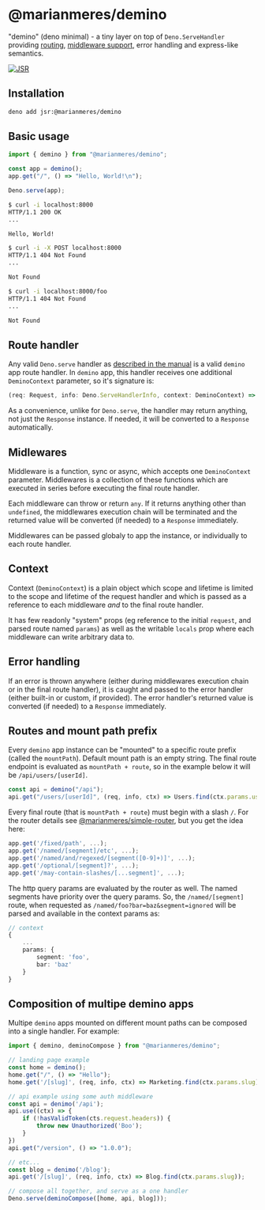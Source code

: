 # @marianmeres/demino

"demino" (deno minimal) - a tiny layer on top of `Deno.ServeHandler` providing 
[routing](https://github.com/marianmeres/simple-router), 
[middleware support](https://github.com/marianmeres/midware),
error handling 
and express-like semantics.

[![JSR](https://jsr.io/badges/@marianmeres/demino)](https://jsr.io/@marianmeres/demino)

## Installation

```sh
deno add jsr:@marianmeres/demino
```

## Basic usage

```ts
import { demino } from "@marianmeres/demino";

const app = demino();
app.get("/", () => "Hello, World!\n");

Deno.serve(app);
```
```sh
$ curl -i localhost:8000
HTTP/1.1 200 OK
...

Hello, World!
```
```sh
$ curl -i -X POST localhost:8000
HTTP/1.1 404 Not Found
...

Not Found
```
```sh
$ curl -i localhost:8000/foo
HTTP/1.1 404 Not Found
...

Not Found
```

## Route handler

Any valid `Deno.serve` handler as [described in the manual](https://docs.deno.com/runtime/fundamentals/http_server/) is a valid `demino` app route handler. In `demino` app, this handler receives one additional `DeminoContext` parameter, so it's signature is:

```ts
(req: Request, info: Deno.ServeHandlerInfo, context: DeminoContext) => any;
```

As a convenience, unlike for `Deno.serve`, the handler may return anything, not just the `Response` instance. If needed, it will be converted to a `Response` automatically.

## Midlewares

Middleware is a function, sync or async, which accepts one `DeminoContext` parameter. Middlewares is a collection of these functions which are executed in series before executing the final route handler.

Each middleware can throw or return `any`. If it returns anything other than `undefined`, the middlewares execution chain will be terminated and the returned value will be converted (if needed) to a `Response` immediately.

Middlewares can be passed globaly to app the instance, or individually to each route handler.

## Context

Context (`DeminoContext`) is a plain object which scope and lifetime is limited to the scope and lifetime of the request handler and which is passed as a reference to each middleware _and_ to the final route handler. 

It has few readonly "system" props (eg reference to the initial `request`, and parsed route named `params`) as well as the writable `locals` prop where each middleware can write arbitrary data to.

## Error handling

If an error is thrown anywhere (either during middlewares execution chain or in the final route handler), it is caught and passed to the error handler (either built-in or custom, if provided). The error handler's returned value is converted (if needed) to a `Response` immediately.

## Routes and mount path prefix

Every `demino` app instance can be "mounted" to a specific route prefix (called the `mountPath`). Default mount path is an empty string. The final route endpoint is evaluated as `mountPath + route`, so in the example below it will be `/api/users/[userId]`.

```ts
const api = demino("/api");
api.get("/users/[userId]", (req, info, ctx) => Users.find(ctx.params.userId))
```

Every final route (that is `mountPath + route`) must begin with a slash `/`. For the router details see [@marianmeres/simple-router](https://github.com/marianmeres/simple-router), but you get the idea here:

```ts
app.get('/fixed/path', ...);
app.get('/named/[segment]/etc', ...);
app.get('/named/and/regexed/[segment([0-9]+)]', ...);
app.get('/optional/[segment]?', ...);
app.get('/may-contain-slashes/[...segment]', ...);
```

The http query params are evaluated by the router as well. The named segments have priority over the query params. So, the `/named/[segment]` route, when requested as `/named/foo?bar=baz&segment=ignored` will be parsed and available in the context params as:
```ts
// context
{
    ...
    params: {
        segment: 'foo',
        bar: 'baz'
    }
}
```

## Composition of multipe demino apps

Multipe `demino` apps mounted on different mount paths can be composed into a single handler. For example:

```ts
import { demino, deminoCompose } from "@marianmeres/demino";

// landing page example
const home = demino();
home.get("/", () => "Hello");
home.get('/[slug]', (req, info, ctx) => Marketing.find(ctx.params.slug));

// api example using some auth middleware
const api = denimo('/api');
api.use((ctx) => {
    if (!hasValidToken(cts.request.headers)) {
        throw new Unauthorized('Boo');
    }
})
api.get("/version", () => "1.0.0");

// etc...
const blog = denimo('/blog');
api.get('/[slug]', (req, info, ctx) => Blog.find(ctx.params.slug));

// compose all together, and serve as a one handler
Deno.serve(deminoCompose([home, api, blog]));
```